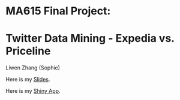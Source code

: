 # MA615 Final Project: 
# Twitter Data Mining - Expedia vs. Priceline
Liwen Zhang (Sophie)

Here is my [Slides](https://drive.google.com/file/d/1qC4EnGP9FZujA4GeQbgl2iMevvoi6U3k/view?usp=sharing).

Here is my [Shiny App](https://liwenzhang.shinyapps.io/twittermining/).
